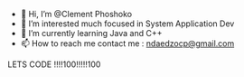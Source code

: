 - 👋 Hi, I’m @Clement Phoshoko
- 👀 I’m interested much focused in System Application Dev
- 🌱 I’m currently learning Java and C++
- 📫 How to reach me 
contact me : ndaedzocp@gmail.com

LETS CODE !!!!100!!!!!100
